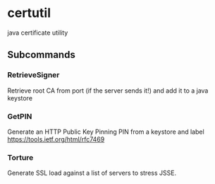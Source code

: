 # certutil
java certificate utility

## Subcommands

### RetrieveSigner
Retrieve root CA from port (if the server sends it!) and add it to a java keystore

### GetPIN
Generate an HTTP Public Key Pinning PIN from a keystore and label
https://tools.ietf.org/html/rfc7469

### Torture
Generate SSL load against a list of servers to stress JSSE.




